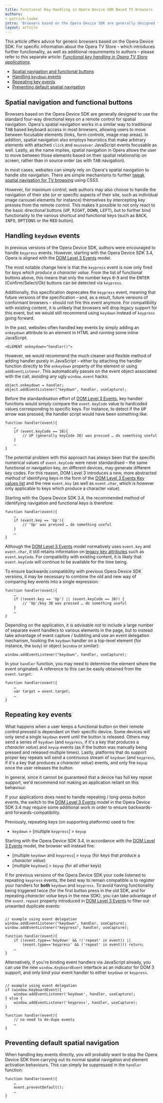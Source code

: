 ```yaml
---
title: Functional Key Handling in Opera Device SDK Based TV Browsers
authors:
- patrick-lauke
intro: 'Browsers based on the Opera Device SDK are generally designed to use the standard four-way directional keys on a remote control for spatial navigation. Websites specifically aimed at TV browsing can directly handle navigation and the use of functional keys through key events. This article outlines some possible approaches, particularly in light of the new DOM Level 3 Events model introduced in the Opera Device SDK 3.4.'
layout: article
---
```

<div class="note">
<p>This article offers advice for generic browsers based on the Opera Device SDK. For specific information about the Opera TV Store – which introduces further functionality, as well as additional requirements to authors – please refer to this separate article: <a href="http://dev.opera.com/articles/view/functional-key-handling-in-opera-tv-store-applications/"><cite>Functional key handling in Opera TV Store applications</cite></a>.</p>
</div>

<ul class="toc">
<li><a href="#spatial-functional">Spatial navigation and functional buttons</a></li>
<li><a href="#handling-keydown">Handling <code>keydown</code> events</a>
<li><a href="#repeat">Repeating key events</a></li>
<li><a href="#prevent-default">Preventing default spatial navigation</a></li>
</ul>

<h2 id="spatial-functional">Spatial navigation and functional buttons</h2>

<p>Browsers based on the Opera Device SDK are generally designed to use the standard four-way directional keys on a remote control for spatial navigation. Opera's spatial navigation works in a similar way to traditional <kbd>TAB</kbd> based keyboard access in most browsers, allowing users to move between focusable elements (links, form controls, image map areas). In addition, spatial navigation also employs heuristics that make arbitrary elements with attached <code>click</code> and <code>mouseover</code> JavaScript events focusable as well. Lastly, as the name implies, spatial navigation in Opera allows the user to move between those elements based on their spatial relationship on screen, rather than in source order (as with <kbd>TAB</kbd> navigation).</p>
<p>In most cases, websites can simply rely on Opera's spatial navigation to handle site navigation. There are simple mechanisms to further <a href="http://dev.opera.com/articles/view/tweaking-spatial-navigation-for-tv-browsing/">tweak spatial navigation for TV browsing</a> using CSS3.</p>
<p>However, for maximum control, web authors may also choose to handle the navigation of their site (or or specific aspects of their site, such as individual image carousel elements for instance) themselves by intercepting key presses from the remote control. This makes it possible to not only react to the basic directional buttons (<kbd>UP</kbd>, <kbd>RIGHT</kbd>, <kbd>DOWN</kbd>, <kbd>LEFT</kbd>), but to further bind functionality to the various shortcut and functional keys (such as <kbd>BACK</kbd>, <kbd>INFO</kbd>, <kbd>OPTIONS</kbd> or the <kbd>RED</kbd> button).</p>

<h2 id="handling-keydown">Handling <code>keydown</code> events</h2>

<div class="note">
<p>In previous versions of the Opera Device SDK, authors were encouraged to handle <code>keypress</code> events. However, starting with the Opera Device SDK 3.4, Opera is aligned with the <a href="http://www.w3.org/TR/DOM-Level-3-Events/#events-keyboard-event-order">DOM Level 3 Events</a> model.</p>
<p>The most notable change here is that the <code>keypress</code> event is now only fired for <em>keys which produce a character value</em>. From the list of functional buttons above, this means that only the number keys <kbd>0</kbd>-<kbd>9</kbd> and the <kbd>ENTER</kbd> (Confirm/Select/Ok) buttons can be detected via <code>keypress</code>.</p>
<p>Additionally, this specification deprecates the <code>keypress</code> event, meaning that future versions of the specification – and, as a result, future versions of conformant browsers – should not fire this event anymore. For compatibility with existing content, it is unlikely that browsers will drop legacy support for this event, but we would still recommend using <code>keydown</code> instead of <code>keypress</code> going forward.</p>
</div>

<p>In the past, websites often handled key events by simply adding an <code>onkeydown</code> attribute to an element in HTML and running some inline JavaScript.</p>

<pre><code>&lt;ELEMENT onkeydown="handler()"&gt;</code></pre>

<p>However, we would recommend the much cleaner and flexible method of adding handler purely in JavaScript – either by attaching the handler function directly to the <code>onkeydown</code> property of the element or using <code>addEventListener</code>. This automatically passes on the event object associated with the call, avoiding any ugly <code>window.event</code> hacks:</p>

<pre><code>object.onkeydown = handler;
object.addEventListener("keydown", handler, useCapture);</code></pre>

<p>Before the standardisation effort of <a href="http://www.w3.org/TR/DOM-Level-3-Events/#events-keyboard-event-order">DOM Level 3 Events</a>, key handler functions would simply compare the <code>event.keyCode</code> value to hardcoded values corresponding to specific keys. For instance, to detect if the <kbd>UP</kbd> arrow was pressed, the handler script would have been something like:</p>

<pre><code>function handler(event){
    …
    if (event.keyCode == 38){
        // UP (generally keyCode 38) was pressed … do something useful
    }
    …
}</code></pre>

<p>The potential problem with this approach has always been that the specific numerical values of <code>event.keyCode</code> were never standardised – the same functional or navigation key, on different devices, may generate different key codes. For this reason, DOM Level 3 introduces a new, more abstracted method of identifying keys in the form of the <a href="http://www.w3.org/TR/DOM-Level-3-Events/#key-values-list">DOM Level 3 Events Key values list</a> and the new <code>event.key</code> (as well as <code>event.char</code>, which is however only applicable to keys which produce a character value).</p>

<p>Starting with the Opera Device SDK 3.4, the recommended method of identifying navigation and functional keys is therefore:</p>

<pre><code>function handler(event){
    …
    if (event.key == 'Up'){
        // 'Up' was pressed … do something useful
    }
    …
}</code></pre>

<p class="note">Although the <a href="http://www.w3.org/TR/DOM-Level-3-Events/#events-keyboard-event-order">DOM Level 3 Events</a> model normatively uses <code>event.key</code> and <code>event.char</code>, it still retains information on <a href="http://www.w3.org/TR/DOM-Level-3-Events/#legacy-key-attributes">legacy key attributes</a> such as <code>event.keyCode</code>. For compatibility with existing content, it is likely that <code>event.keyCode</code> will continue to be available for the time being.</p>

<p>To ensure backwards compatibility with previous Opera Device SDK versions, it may be necessary to combine the old and new way of comparing key events into a single expression:</p>

<pre><code>function handler(event){
    …
    if ((event.key == 'Up') || (event.keyCode == 38)) {
        // 'Up'/key 38 was pressed … do something useful
    }
    …
}</code></pre>

<p>Depending on the application, it is advisable not to include a large number of separate event handlers to various elements in the page, but to instead take advantage of event capture / bubbling and use an event delegation mechanism, hooking the <code>keydown</code> handler on a top-level element (for instance, the <code>body</code>) or object (<code>window</code> or similar):</p>

<pre><code>window.addEventListener("keydown", handler, useCapture);</code></pre>

<p>In your <code>handler</code> function, you may need to determine the element where the event originated. A reference to this can be easily obtained from the <code>event.target</code>:</p>

<pre><code>function handler(event){
    …
    var target = event.target;
    …
}</code></pre>

<h2 id="repeat">Repeating key events</h2>

<p>What happens when a user keeps a functional button on their remote control pressed is dependant on their specific device. Some devices will only send a single <code>keydown</code> event until the button is released. Others may send a series of <code>keydown</code> (and <code>keypress</code>, if it's a key that produces a <em>character value</em>) and <code>keyup</code> events (as if the button was manually being pressed and released multiple times). Lastly, platforms that do support proper key repeats will send a continuous stream of <code>keydown</code> (and <code>keypress</code>, if it's a key that produces a <em>character value</em>) events, and only fire <code>keyup</code> once the user releases the button.</p>

<p>In general, since it cannot be guaranteed that a device has full key repeat support, we'd recommend not making an application reliant on this behaviour.</p>

<p>If your applications does need to handle repeating / long-press button events, the switch to the <a href="http://www.w3.org/TR/DOM-Level-3-Events/#events-keyboard-event-order">DOM Level 3 Events</a> model in the Opera Device SDK 3.4 may require some additional work in order to ensure backwards- and forwards-compatibility.</p>

<p>Previously, repeating keys (on supporting platforms) used to fire:</p>
<ul>
<li><code>keydown</code> &gt; [multiple <code>keypress</code>] &gt; <code>keyup</code></li>
</ul>

<p>Starting with the Opera Device SDK 3.4, in accordance with the <a href="http://www.w3.org/TR/DOM-Level-3-Events/#events-keyboard-event-order">DOM Level 3 Events</a> model, the browser will instead fire:</p>

<ul>
<li>[multiple <code>keydown</code> and <code>keypress</code>] &gt; <code>keyup</code> (for keys that produce a <em>character value</em>)</li>
<li>[multiple <code>keydown</code>] &gt; <code>keyup</code> (for all other keys)</li>
</ul>

<p>If for previous versions of the Opera Device SDK your code listened to repeating <code>keypress</code> events, the best way to remain compatible is to register your handlers for <strong>both</strong> <code>keydown</code> and <code>keypress</code>. To avoid having functionality being triggered twice (for the first button press in the old SDK, and for repeating <em>character value</em> keys in the new SDK), you can take advantage of the <code>event.repeat</code> property introduced in <a href="http://www.w3.org/TR/DOM-Level-3-Events/#events-keyboard-event-order">DOM Level 3 Events</a> to filter out unwanted duplicate events:</p>

<pre><code>
// example using event delegation
window.addEventListener("keydown", handler, useCapture);
window.addEventListener("keypress", handler, useCapture);

function handler(event){
    if ((event.type=='keydown' &amp;&amp; !('repeat' in event)) ||
        (event.type=='keypress' &amp;&amp; ('repeat' in event))) return;
    …
}
</code></pre>

<p>Alternatively, if you're binding event handlers via JavaScript already, you can use the new <code>window.KeyboardEvent</code> interface as an indicator for DOM 3 support, and only bind your event handler to either <code>keydown</code> or <code>keypress</code>.</p>

<pre><code>
// example using event delegation
if (window.KeyboardEvent){
    window.addEventListener('keydown', handler, useCapture);
} else {
    window.addEventListener('keypress', handler, useCapture);
}

function handler(event){
    // no need to de-dupe events
    …
}
</code></pre>

<h2 id="prevent-default">Preventing default spatial navigation</h2>

<p>When handling key events directly, you will probably want to stop the Opera Device SDK from carrying out its normal spatial navigation and element activation behaviours. This can simply be suppressed in the <code>handler</code> function:</p>

<pre><code>function handler(event){
    …
    event.preventDefault();
    …
}</code></pre>
